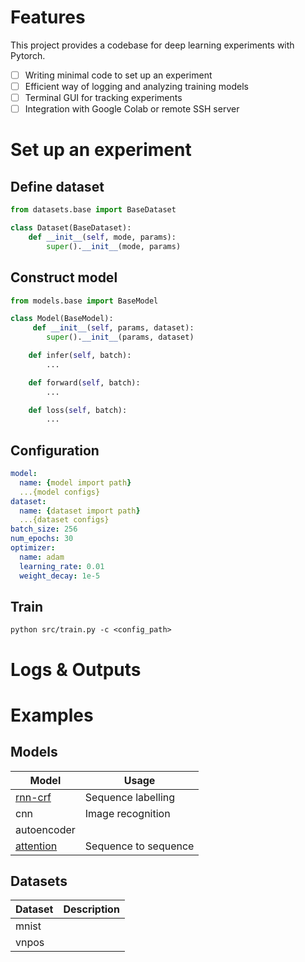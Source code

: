 # Features

This project provides a codebase for deep learning experiments with Pytorch.

- [ ] Writing minimal code to set up an experiment
- [ ] Efficient way of logging and analyzing training models
- [ ] Terminal GUI for tracking experiments
- [ ] Integration with Google Colab or remote SSH server

# Set up an experiment

## Define dataset

```python
from datasets.base import BaseDataset

class Dataset(BaseDataset):
    def __init__(self, mode, params):
        super().__init__(mode, params)
```

## Construct model

```python
from models.base import BaseModel

class Model(BaseModel):
     def __init__(self, params, dataset):
        super().__init__(params, dataset)

    def infer(self, batch):
        ...

    def forward(self, batch):
        ...

    def loss(self, batch):
        ...
```

## Configuration

```yaml
model: 
  name: {model import path}
  ...{model configs}
dataset:
  name: {dataset import path}
  ...{dataset configs}
batch_size: 256
num_epochs: 30
optimizer:
  name: adam
  learning_rate: 0.01
  weight_decay: 1e-5
```

## Train

```
python src/train.py -c <config_path>
```

# Logs & Outputs

# Examples

## Models

|Model|Usage|
|------|-----|
| [rnn-crf](docs/models/rnn-crf.md) | Sequence labelling |
| cnn | Image recognition |
| autoencoder |  |
| [attention](docs/models/attention.md) | Sequence to sequence |


## Datasets

|Dataset|Description|
|------|-----|
| mnist | |
| vnpos | |
